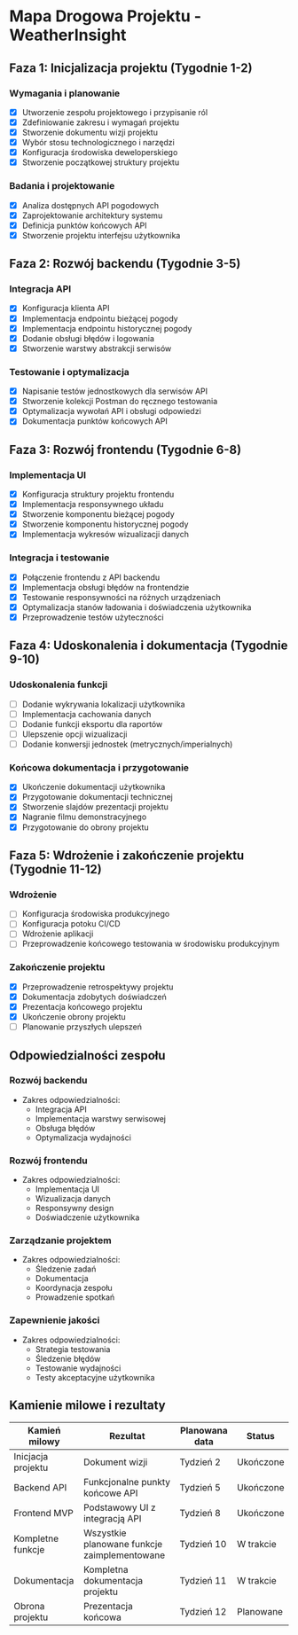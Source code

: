 # Mapa Drogowa Projektu - WeatherInsight

## Faza 1: Inicjalizacja projektu (Tygodnie 1-2)

### Wymagania i planowanie
- [x] Utworzenie zespołu projektowego i przypisanie ról
- [x] Zdefiniowanie zakresu i wymagań projektu
- [x] Stworzenie dokumentu wizji projektu
- [x] Wybór stosu technologicznego i narzędzi
- [x] Konfiguracja środowiska deweloperskiego
- [x] Stworzenie początkowej struktury projektu

### Badania i projektowanie
- [x] Analiza dostępnych API pogodowych
- [x] Zaprojektowanie architektury systemu
- [x] Definicja punktów końcowych API
- [x] Stworzenie projektu interfejsu użytkownika

## Faza 2: Rozwój backendu (Tygodnie 3-5)

### Integracja API
- [x] Konfiguracja klienta API
- [x] Implementacja endpointu bieżącej pogody
- [x] Implementacja endpointu historycznej pogody
- [x] Dodanie obsługi błędów i logowania
- [x] Stworzenie warstwy abstrakcji serwisów

### Testowanie i optymalizacja
- [x] Napisanie testów jednostkowych dla serwisów API
- [x] Stworzenie kolekcji Postman do ręcznego testowania
- [x] Optymalizacja wywołań API i obsługi odpowiedzi
- [x] Dokumentacja punktów końcowych API

## Faza 3: Rozwój frontendu (Tygodnie 6-8)

### Implementacja UI
- [x] Konfiguracja struktury projektu frontendu
- [x] Implementacja responsywnego układu
- [x] Stworzenie komponentu bieżącej pogody
- [x] Stworzenie komponentu historycznej pogody
- [x] Implementacja wykresów wizualizacji danych

### Integracja i testowanie
- [x] Połączenie frontendu z API backendu
- [x] Implementacja obsługi błędów na frontendzie
- [x] Testowanie responsywności na różnych urządzeniach
- [x] Optymalizacja stanów ładowania i doświadczenia użytkownika
- [x] Przeprowadzenie testów użyteczności

## Faza 4: Udoskonalenia i dokumentacja (Tygodnie 9-10)

### Udoskonalenia funkcji
- [ ] Dodanie wykrywania lokalizacji użytkownika
- [ ] Implementacja cachowania danych
- [ ] Dodanie funkcji eksportu dla raportów
- [ ] Ulepszenie opcji wizualizacji
- [ ] Dodanie konwersji jednostek (metrycznych/imperialnych)

### Końcowa dokumentacja i przygotowanie
- [x] Ukończenie dokumentacji użytkownika
- [x] Przygotowanie dokumentacji technicznej
- [x] Stworzenie slajdów prezentacji projektu
- [x] Nagranie filmu demonstracyjnego
- [x] Przygotowanie do obrony projektu

## Faza 5: Wdrożenie i zakończenie projektu (Tygodnie 11-12)

### Wdrożenie
- [ ] Konfiguracja środowiska produkcyjnego
- [ ] Konfiguracja potoku CI/CD
- [ ] Wdrożenie aplikacji
- [ ] Przeprowadzenie końcowego testowania w środowisku produkcyjnym

### Zakończenie projektu
- [x] Przeprowadzenie retrospektywy projektu
- [x] Dokumentacja zdobytych doświadczeń
- [x] Prezentacja końcowego projektu
- [x] Ukończenie obrony projektu
- [ ] Planowanie przyszłych ulepszeń

## Odpowiedzialności zespołu

### Rozwój backendu
- Zakres odpowiedzialności:
  - Integracja API
  - Implementacja warstwy serwisowej
  - Obsługa błędów
  - Optymalizacja wydajności

### Rozwój frontendu
- Zakres odpowiedzialności:
  - Implementacja UI
  - Wizualizacja danych
  - Responsywny design
  - Doświadczenie użytkownika

### Zarządzanie projektem
- Zakres odpowiedzialności:
  - Śledzenie zadań
  - Dokumentacja
  - Koordynacja zespołu
  - Prowadzenie spotkań

### Zapewnienie jakości
- Zakres odpowiedzialności:
  - Strategia testowania
  - Śledzenie błędów
  - Testowanie wydajności
  - Testy akceptacyjne użytkownika

## Kamienie milowe i rezultaty

| Kamień milowy | Rezultat | Planowana data | Status |
|---------------|----------|----------------|--------|
| Inicjacja projektu | Dokument wizji | Tydzień 2 | Ukończone |
| Backend API | Funkcjonalne punkty końcowe API | Tydzień 5 | Ukończone |
| Frontend MVP | Podstawowy UI z integracją API | Tydzień 8 | Ukończone |
| Kompletne funkcje | Wszystkie planowane funkcje zaimplementowane | Tydzień 10 | W trakcie |
| Dokumentacja | Kompletna dokumentacja projektu | Tydzień 11 | W trakcie |
| Obrona projektu | Prezentacja końcowa | Tydzień 12 | Planowane |